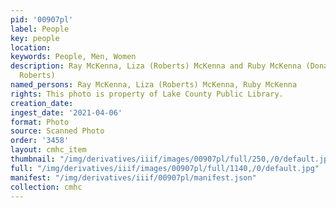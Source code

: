 ```yaml
---
pid: '00907pl'
label: People
key: people
location: 
keywords: People, Men, Women
description: Ray McKenna, Liza (Roberts) McKenna and Ruby McKenna (Donated by Keith
  Roberts)
named_persons: Ray McKenna, Liza (Roberts) McKenna, Ruby McKenna
rights: This photo is property of Lake County Public Library.
creation_date: 
ingest_date: '2021-04-06'
format: Photo
source: Scanned Photo
order: '3458'
layout: cmhc_item
thumbnail: "/img/derivatives/iiif/images/00907pl/full/250,/0/default.jpg"
full: "/img/derivatives/iiif/images/00907pl/full/1140,/0/default.jpg"
manifest: "/img/derivatives/iiif/00907pl/manifest.json"
collection: cmhc
---
```


